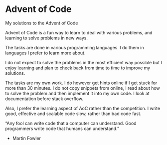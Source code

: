 # Advent of Code
My solutions to the Advent of Code

Advent of Code is a fun way to learn to deal with various problems, and learning to solve problems in new ways.

The tasks are done in various programming languages. I do them in languages I prefer to learn more about.

I do not expect to solve the problems in the most efficient way possible but I enjoy learning and plan to check back from time to time to improve my solutions.

The tasks are my own work. I do however get hints online if I get stuck for more than 30 minutes. 
I do not copy snippets from online, I read about how to solve the problem and then implement it into my own code.
I look at documentation before stack overflow.

Also, I prefer the learning aspect of AoC rather than the competition.
I write good, effective and scalable code slow, rather than bad code fast.

“Any fool can write code that a computer can understand. Good programmers write code that humans can understand.” 
- Martin Fowler
